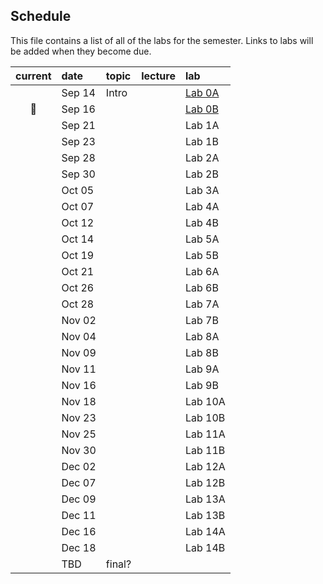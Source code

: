 
## Schedule

This file contains a list of all of the labs for the semester. Links to labs will be added when they become due.

| current | date   | topic   | lecture | lab |
| :-:     | :--    | :-      |   :-    | :--  |
|         | Sep 14 | Intro   |         | [Lab 0A ](https://classroom.github.com/a/Rc09ghXg) |
| :pig:   | Sep 16 |         |         | [Lab 0B](https://classroom.github.com/a/Rc09ghXg) |
|         | Sep 21 |         |         | Lab 1A |
|         | Sep 23 |         |         | Lab 1B |
|         | Sep 28 |         |         | Lab 2A |
|         | Sep 30 |         |         | Lab 2B |
|         | Oct 05 |         |         | Lab 3A |
|         | Oct 07 |         |         | Lab 4A |
|         | Oct 12 |         |         | Lab 4B |
|         | Oct 14 |         |         | Lab 5A |
|         | Oct 19 |         |         | Lab 5B |
|         | Oct 21 |         |         | Lab 6A |
|         | Oct 26 |         |         | Lab 6B |
|         | Oct 28 |         |         | Lab 7A |
|         | Nov 02 |         |         | Lab 7B |
|         | Nov 04 |         |         | Lab 8A |
|         | Nov 09 |         |         | Lab 8B |
|         | Nov 11 |         |         | Lab 9A |
|         | Nov 16 |         |         | Lab 9B |
|         | Nov 18 |         |         | Lab 10A |
|         | Nov 23 |         |         | Lab 10B |
|         | Nov 25 |         |         | Lab 11A |
|         | Nov 30 |         |         | Lab 11B |
|         | Dec 02 |         |         | Lab 12A |
|         | Dec 07 |         |         | Lab 12B |
|         | Dec 09 |         |         | Lab 13A |
|         | Dec 11 |         |         | Lab 13B |
|         | Dec 16 |         |         | Lab 14A |
|         | Dec 18 |         |         | Lab 14B |
|         | TBD    | final?  |         |         |
